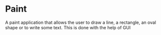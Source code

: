 # Paint
A paint application that allows the user to draw a line, a rectangle, an oval shape or to write some text. This is done with the help of GUI
